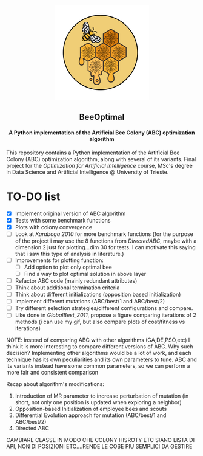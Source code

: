 <div align="center">
  <a href="https://github.com/giuliofantuzzi/BeeOptimal">
    <img src="assets/LogoBeeOptimal.png" alt="Logo" width="250" height="250">
  </a>
<h2 align="center">BeeOptimal</h2>
<h4 align="center">A Python implementation of the Artificial Bee Colony (ABC) optimization algorithm</h4>
</div>

This repository contains a Python implementation of the Artificial Bee Colony (ABC) optimization algorithm, along with several of its variants. Final project for the *Optimization for Artificial Intelligence* course, MSc's degree in Data Science and Artificial Intelligence @ University of Trieste.


# TO-DO list
- [x] Implement original version of ABC algorithm
- [x] Tests with some benchmark functions
- [x] Plots with colony convergence
- [ ] Look at *Karaboga 2010* for more benchmark functions (for the purpose of the project i may use the 8 functions from *DirectedABC*, 
maybe with a dimension 2 just for plotting...dim 30 for tests. I can motivate this saying that i saw this type of analysis in literature.)
- [ ] Improvements for plotting function:
  - [ ] Add option to plot only optimal bee
  - [ ] Find a way to plot optimal solution in above layer
- [ ] Refactor ABC code (mainly redundant attributes)
- [ ] Think about additional termination criteria
- [ ] Think about different initializations (opposition based initialization)
- [ ] Implement different mutations (ABC/best/1 and ABC/best/2)
- [ ] Try different selection strategies/different configurations and compare.
- [ ] Like done in *GlobalBest_2011*, propose a figure comparing iterations of 2 methods (i can use my gif, but also compare plots of cost/fitness vs iterations)

NOTE: instead of comparing ABC with other algorithms (GA,DE,PSO,etc) I think it is more interesting to
compare different versions of ABC. Why such decision? Implementing other algorithms would be a lot of work, and each technique has its own peculiarities and its own parameters to tune. ABC and its variants instead have some common parameters, so we can perform a more fair and consistent comparison


Recap about algorithm's modifications:

1) Introduction of MR parameter to increase perturbation of mutation (in short, not only one position is updated when exploring a neighbor)
2) Opposition-based Initialization of employee bees and scouts
3) Differential Evolution approach for mutation (ABC/best/1 and ABC/best/2)
4) Directed ABC



CAMBIARE CLASSE IN MODO CHE COLONY HISROTY ETC SIANO LISTA DI API, NON DI POSIZIONI ETC....RENDE LE COSE PIU SEMPLICI DA GESTIRE